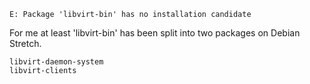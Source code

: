 ```
E: Package 'libvirt-bin' has no installation candidate
```
For me at least 'libvirt-bin' has been split into two packages on Debian Stretch.
```
libvirt-daemon-system
libvirt-clients
```

